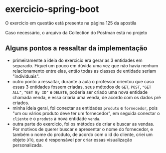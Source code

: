 ﻿# exercicio-spring-boot
O exercicio em questão está presente na página 125 da apostila


Caso necessário, o arquivo da Collection do Postman está no projeto

Alguns pontos a ressaltar da implementação
--
- primeiramente a ideia do exercicio era gerar as 3 entidades em separado. Fiquei um pouco em dúvida uma vez que não havia nenhum relacionamento entre elas, então todas as classes de entidade seriam "individuais".
- outro ponto a ressaltar, durante a aula o professor orientou que caso essas 3 entidades fossem criadas, seus métodos de `GET`, `POST`, `"GET ALL"`, `"GET By ID"` e `DELETE`, poderia ser criado uma nova entidade chamada venda, e essa criaria uma venda, de acordo com os dados pré criados.
- minha ideia geral, foi conectar as entidades `produto` e `fornecedor`, pois "um ou vários produto deve ter um fornecedor", em seguida conectar o `cliente` e o `produto` a nova entidade `venda`.
- outra parte do exercicio, foi os métodos de criar e buscar as vendas. Por motivos de querer buscar e apresentar o nome do fornecedor, e também o nome do produto, de acordo com o id do cliente, criei um objeto `DTO`, que é responsável por criar essas visualização personalizada.
